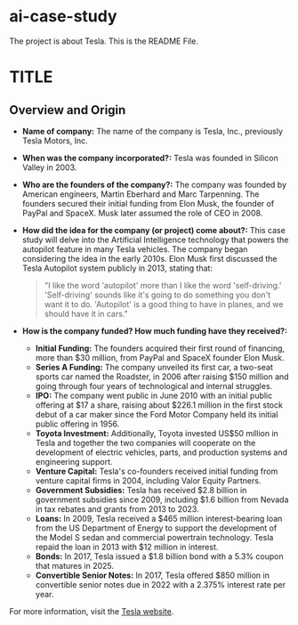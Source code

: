 # ai-case-study
The project is about Tesla.
This is the README File.

# TITLE

## Overview and Origin

* **Name of company:** The name of the company is Tesla, Inc., previously Tesla Motors, Inc.

* **When was the company incorporated?:** Tesla was founded in Silicon Valley in 2003.

* **Who are the founders of the company?:** The company was founded by American engineers, Martin Eberhard and Marc Tarpenning. The founders secured their initial funding from Elon Musk, the founder of PayPal and SpaceX. Musk later assumed the role of CEO in 2008.

* **How did the idea for the company (or project) come about?:** This case study will delve into the Artificial Intelligence technology that powers the autopilot feature in many Tesla vehicles. The company began considering the idea in the early 2010s. Elon Musk first discussed the Tesla Autopilot system publicly in 2013, stating that:

  > "I like the word 'autopilot' more than I like the word 'self-driving.' 'Self-driving' sounds like it's going to do something you don't want it to do. 'Autopilot' is a good thing to have in planes, and we should have it in cars."

* **How is the company funded? How much funding have they received?:**

  - **Initial Funding:** The founders acquired their first round of financing, more than $30 million, from PayPal and SpaceX founder Elon Musk.
  - **Series A Funding:** The company unveiled its first car, a two-seat sports car named the Roadster, in 2006 after raising $150 million and going through four years of technological and internal struggles.
  - **IPO:** The company went public in June 2010 with an initial public offering at $17 a share, raising about $226.1 million in the first stock debut of a car maker since the Ford Motor Company held its initial public offering in 1956.
  - **Toyota Investment:** Additionally, Toyota invested US$50 million in Tesla and together the two companies will cooperate on the development of electric vehicles, parts, and production systems and engineering support.
  - **Venture Capital:** Tesla's co-founders received initial funding from venture capital firms in 2004, including Valor Equity Partners.
  - **Government Subsidies:** Tesla has received $2.8 billion in government subsidies since 2009, including $1.6 billion from Nevada in tax rebates and grants from 2013 to 2023.
  - **Loans:** In 2009, Tesla received a $465 million interest-bearing loan from the US Department of Energy to support the development of the Model S sedan and commercial powertrain technology. Tesla repaid the loan in 2013 with $12 million in interest.
  - **Bonds:** In 2017, Tesla issued a $1.8 billion bond with a 5.3% coupon that matures in 2025.
  - **Convertible Senior Notes:** In 2017, Tesla offered $850 million in convertible senior notes due in 2022 with a 2.375% interest rate per year.

For more information, visit the [Tesla website](https://www.tesla.com).
